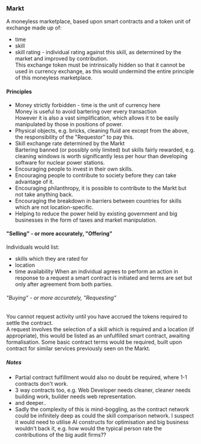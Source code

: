 ### Markt

A moneyless marketplace, based upon smart contracts and a token unit of exchange made up of:

- time
- skill
- skill rating - individual rating against this skill, as determined by the market and improved by contribution.  
  This exchange token must be intrinsically hidden so that it cannot be used in currency exchange, as this would undermind the entire principle of this moneyless marketplace.

#### Principles

- Money strictly forbidden - time is the unit of currency here  
  Money is useful to avoid bartering over every transaction  
  However it is also a vast simplification, which allows it to be easily manipulated by those in positions of power.
- Physical objects, e.g. bricks, cleaning fluid are except from the above, the responsibility of the "Requestor" to pay this.
- Skill exchange rate determined by the Markt  
  Bartering banned (or possibly only limited) but skills fairly rewarded, e.g. cleaning windows is worth significantly less per hour than developing software for nuclear power stations.
- Encouraging people to invest in their own skills.
- Encouraging people to contribute to society before they can take advantage of it.
- Encouraging philanthropy, it is possible to contribute to the Markt but not take anything back.
- Encouraging the breakdown in barriers between countries for skills which are not location-specific.
- Helping to reduce the power held by existing government and big businesses in the form of taxes and market manipulation.

#### "Selling" - or more accurately, "Offering"

Individuals would list:

- skills which they are rated for
- location
- time availability
  When an individual agrees to perform an action in response to a request a smart contract is initiated and terms are set but only after agreement from both parties.

###### "Buying" - or more accurately, "Requesting"

You cannot request activity until you have accrued the tokens required to settle the contract.  
A request involves the selection of a skill which is required and a location (if appropriate), this would be listed as an unfulfilled smart contract, awaiting formalisation. Some basic contract terms would be required, built upon contract for similar services previously seen on the Markt.

##### Notes

- Partial contract fulfillment would also no doubt be required, where 1-1 contracts don't work.
- 3 way contracts too, e.g. Web Developer needs cleaner, cleaner needs building work, builder needs web representation.
- and deeper..
- Sadly the complexity of this is mind-boggling, as the contract network could be infinitely deep as could the skill comparison network. I suspect it would need to utilise AI constructs for optimisation and big business wouldn't back it, e.g. how would the typical person rate the contributions of the big audit firms??
